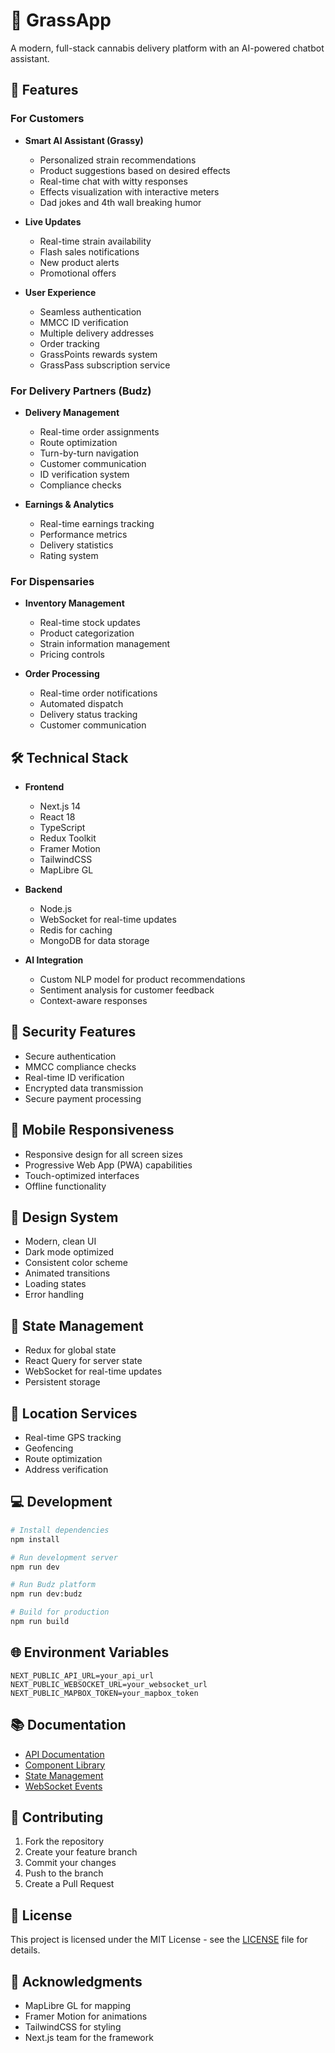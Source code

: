 # 🌿 GrassApp

A modern, full-stack cannabis delivery platform with an AI-powered chatbot assistant.

## 🚀 Features

### For Customers
- **Smart AI Assistant (Grassy)**
  - Personalized strain recommendations
  - Product suggestions based on desired effects
  - Real-time chat with witty responses
  - Effects visualization with interactive meters
  - Dad jokes and 4th wall breaking humor

- **Live Updates**
  - Real-time strain availability
  - Flash sales notifications
  - New product alerts
  - Promotional offers

- **User Experience**
  - Seamless authentication
  - MMCC ID verification
  - Multiple delivery addresses
  - Order tracking
  - GrassPoints rewards system
  - GrassPass subscription service

### For Delivery Partners (Budz)
- **Delivery Management**
  - Real-time order assignments
  - Route optimization
  - Turn-by-turn navigation
  - Customer communication
  - ID verification system
  - Compliance checks

- **Earnings & Analytics**
  - Real-time earnings tracking
  - Performance metrics
  - Delivery statistics
  - Rating system

### For Dispensaries
- **Inventory Management**
  - Real-time stock updates
  - Product categorization
  - Strain information management
  - Pricing controls

- **Order Processing**
  - Real-time order notifications
  - Automated dispatch
  - Delivery status tracking
  - Customer communication

## 🛠️ Technical Stack

- **Frontend**
  - Next.js 14
  - React 18
  - TypeScript
  - Redux Toolkit
  - Framer Motion
  - TailwindCSS
  - MapLibre GL

- **Backend**
  - Node.js
  - WebSocket for real-time updates
  - Redis for caching
  - MongoDB for data storage

- **AI Integration**
  - Custom NLP model for product recommendations
  - Sentiment analysis for customer feedback
  - Context-aware responses

## 🔐 Security Features

- Secure authentication
- MMCC compliance checks
- Real-time ID verification
- Encrypted data transmission
- Secure payment processing

## 📱 Mobile Responsiveness

- Responsive design for all screen sizes
- Progressive Web App (PWA) capabilities
- Touch-optimized interfaces
- Offline functionality

## 🎨 Design System

- Modern, clean UI
- Dark mode optimized
- Consistent color scheme
- Animated transitions
- Loading states
- Error handling

## 🚦 State Management

- Redux for global state
- React Query for server state
- WebSocket for real-time updates
- Persistent storage

## 📍 Location Services

- Real-time GPS tracking
- Geofencing
- Route optimization
- Address verification

## 💻 Development

```bash
# Install dependencies
npm install

# Run development server
npm run dev

# Run Budz platform
npm run dev:budz

# Build for production
npm run build
```

## 🌐 Environment Variables

```env
NEXT_PUBLIC_API_URL=your_api_url
NEXT_PUBLIC_WEBSOCKET_URL=your_websocket_url
NEXT_PUBLIC_MAPBOX_TOKEN=your_mapbox_token
```

## 📚 Documentation

- [API Documentation](docs/api.md)
- [Component Library](docs/components.md)
- [State Management](docs/state.md)
- [WebSocket Events](docs/websocket.md)

## 🤝 Contributing

1. Fork the repository
2. Create your feature branch
3. Commit your changes
4. Push to the branch
5. Create a Pull Request

## 📄 License

This project is licensed under the MIT License - see the [LICENSE](LICENSE) file for details.

## 🙏 Acknowledgments

- MapLibre GL for mapping
- Framer Motion for animations
- TailwindCSS for styling
- Next.js team for the framework 

